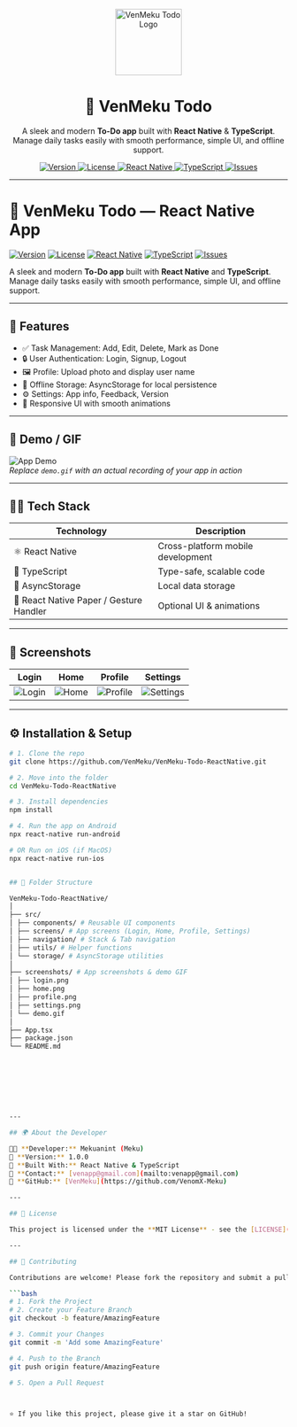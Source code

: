 <p align="center">
  <img src="./screenshots/app-icon.png" alt="VenMeku Todo Logo" width="120"/>
</p>

<h1 align="center">📝 VenMeku Todo</h1>
<p align="center">
  A sleek and modern <b>To-Do app</b> built with <b>React Native</b> & <b>TypeScript</b>.<br/>
  Manage daily tasks easily with smooth performance, simple UI, and offline support.
</p>

<p align="center">
  <a href="https://github.com/VenMeku/VenMeku-Todo-ReactNative">
    <img src="https://img.shields.io/badge/Version-1.0.0-blue" alt="Version"/>
  </a>
  <a href="https://github.com/VenMeku/VenMeku-Todo-ReactNative/blob/main/LICENSE">
    <img src="https://img.shields.io/badge/License-MIT-green" alt="License"/>
  </a>
  <a href="https://reactnative.dev/">
    <img src="https://img.shields.io/badge/React_Native-0.72-blue?logo=react" alt="React Native"/>
  </a>
  <a href="https://www.typescriptlang.org/">
    <img src="https://img.shields.io/badge/TypeScript-5.3-blue?logo=typescript" alt="TypeScript"/>
  </a>
  <a href="https://github.com/VenMeku/VenMeku-Todo-ReactNative/issues">
    <img src="https://img.shields.io/badge/Issues-Open-orange" alt="Issues"/>
  </a>
</p>

---

# 📝 VenMeku Todo — React Native App

[![Version](https://img.shields.io/badge/version-1.0.0-blue)](https://github.com/VenMeku/VenMeku-Todo-ReactNative)
[![License](https://img.shields.io/badge/license-MIT-green)](https://github.com/VenMeku/VenMeku-Todo-ReactNative/blob/main/LICENSE)
[![React Native](https://img.shields.io/badge/React_Native-0.72-blue?logo=react)](https://reactnative.dev/)
[![TypeScript](https://img.shields.io/badge/TypeScript-5.3-blue?logo=typescript)](https://www.typescriptlang.org/)
[![Issues](https://img.shields.io/badge/Issues-Open-orange)](https://github.com/VenMeku/VenMeku-Todo-ReactNative/issues)

A sleek and modern **To-Do app** built with **React Native** and **TypeScript**.  
Manage daily tasks easily with smooth performance, simple UI, and offline support.

---

## 🌟 Features
- ✅ Task Management: Add, Edit, Delete, Mark as Done  
- 🔒 User Authentication: Login, Signup, Logout  
- 🖼️ Profile: Upload photo and display user name  
- 💾 Offline Storage: AsyncStorage for local persistence  
- ⚙️ Settings: App info, Feedback, Version  
- 📲 Responsive UI with smooth animations  

---

## 🎥 Demo / GIF
![App Demo](./screenshots/demo.gif)  
*Replace `demo.gif` with an actual recording of your app in action*

---

## 🧑‍💻 Tech Stack
| Technology | Description |
|------------|-------------|
| ⚛️ React Native | Cross-platform mobile development |
| 💙 TypeScript | Type-safe, scalable code |
| 💾 AsyncStorage | Local data storage |
| 🎨 React Native Paper / Gesture Handler | Optional UI & animations |

---

## 📱 Screenshots
| Login | Home | Profile | Settings |
|:--:|:--:|:--:|:--:|
| ![Login](./screenshots/login.png) | ![Home](./screenshots/home.png) | ![Profile](./screenshots/profile.png) | ![Settings](./screenshots/settings.png) |

---

## ⚙️ Installation & Setup

```bash
# 1. Clone the repo
git clone https://github.com/VenMeku/VenMeku-Todo-ReactNative.git

# 2. Move into the folder
cd VenMeku-Todo-ReactNative

# 3. Install dependencies
npm install

# 4. Run the app on Android
npx react-native run-android

# OR Run on iOS (if MacOS)
npx react-native run-ios


## 📂 Folder Structure

VenMeku-Todo-ReactNative/
│
├── src/
│ ├── components/ # Reusable UI components
│ ├── screens/ # App screens (Login, Home, Profile, Settings)
│ ├── navigation/ # Stack & Tab navigation
│ ├── utils/ # Helper functions
│ └── storage/ # AsyncStorage utilities
│
├── screenshots/ # App screenshots & demo GIF
│ ├── login.png
│ ├── home.png
│ ├── profile.png
│ ├── settings.png
│ └── demo.gif
│
├── App.tsx
├── package.json
└── README.md








---

## 🌍 About the Developer

👨‍💻 **Developer:** Mekuanint (Meku)  
📱 **Version:** 1.0.0  
💬 **Built With:** React Native & TypeScript  
📧 **Contact:** [venapp@gmail.com](mailto:venapp@gmail.com)  
🔗 **GitHub:** [VenMeku](https://github.com/VenomX-Meku)

---

## 📜 License

This project is licensed under the **MIT License** - see the [LICENSE](./LICENSE) file for details.

---

## 🤝 Contributing

Contributions are welcome! Please fork the repository and submit a pull request.

```bash
# 1. Fork the Project
# 2. Create your Feature Branch
git checkout -b feature/AmazingFeature

# 3. Commit your Changes
git commit -m 'Add some AmazingFeature'

# 4. Push to the Branch
git push origin feature/AmazingFeature

# 5. Open a Pull Request



⭐ If you like this project, please give it a star on GitHub!  

